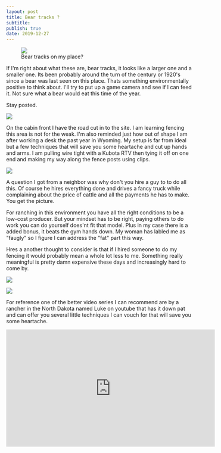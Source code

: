 ```yaml
---
layout: post
title: Bear tracks ?
subtitle: 
publish: true
date: 2019-12-27  
---
```



<figure>
<img src="https://jonkalev.s3-us-west-2.amazonaws.com/beartracks.jpg">
<figcaption> Bear tracks on my place?</figcaption>
</figure>

If I'm right about what these are, bear tracks, it looks like a larger one and a smaller one. Its been probably around the turn of the century or 1920's since a bear was last seen on this place. Thats something environmentally positive to think about. I'll try to put up a game camera and see if I can feed it.
Not sure what a bear would eat this time of the year. 
<p> 
  Stay posted.
  <p>
    <img src="https://jonkalev.s3-us-west-2.amazonaws.com/20191225-DSCF2643.jpg">
<p>
 On the cabin front I have the road cut in to the site. I am learning fencing this area is not for the weak. 
  I'm also reminded just how out of shape I am after working a desk the past year in Wyoming.
  My setup is far from ideal but a few techniques that will save you some heartache and cut up hands and arms.
  I am pulling wire tight with a Kubota RTV then tying it off on one end and making my way along the fence posts using clips. 
  <p>
    <img src="https://jonkalev.s3-us-west-2.amazonaws.com/20191225-DSCF2638.JPG">
    <p>
  A question I got from a neighbor was why don't you hire a guy to to do all this.
Of course he hires everything done and drives a fancy truck while complaining about the price of cattle and all the payments he has to make. You get the picture.
 
  For ranching in this environment you have all the right conditions to be a low-cost producer. But your mindset has to be right, paying others to do work you can do yourself does'nt fit that model. 
 Plus in my case there is a added bonus, it beats the gym hands down. My woman has labled me as "faugly" so I figure I can address the "fat" part this way.
  <p> Hres a another thought to consider is that if I hired someone to do my fencing it would probably mean a whole lot less to me.
  Something really meaningful is pretty damn expensive these days and increasingly hard to come by.
 <p>
<img src="https://jonkalev.s3-us-west-2.amazonaws.com/IMG_1395+copy.jpg">
<p>
 <img src=" https://jonkalev.s3-us-west-2.amazonaws.com/20191225-DSCF2696+copy.jpg">

  For reference one of the better video series I can recommend are by a rancher in the North Dakota named Luke on youtube that has it down pat and can offer you several little techniques I can vouch for that will save you some heartache.
  

<iframe width="560" height="315" src="https://www.youtube.com/watch?v=b2r2Mj6g4-w?controls=0" frameborder="0" allow="accelerometer; autoplay; encrypted-media; gyroscope; picture-in-picture" allowfullscreen></iframe>
  

